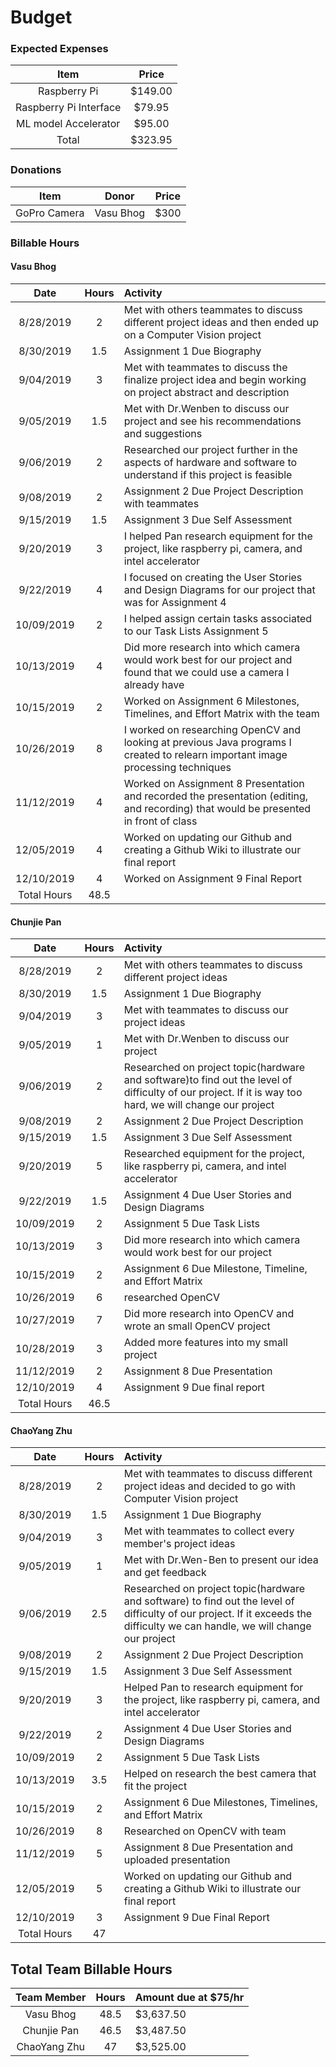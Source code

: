# Budget

### Expected Expenses
| Item | Price
| :---: |  :---: |
Raspberry Pi | $149.00 |
Raspberry Pi Interface | $79.95 |
ML model Accelerator | $95.00 |
Total | $323.95 |

### Donations
| Item | Donor | Price
| :---: |  :---: | :---: |
GoPro Camera | Vasu Bhog | $300



### Billable Hours


#### Vasu Bhog
Date | Hours | Activity |
| :---: |  :---: | :--- |
8/28/2019 | 2 | Met with others teammates to discuss different project ideas and then ended up on a Computer Vision project | 
8/30/2019 | 1.5 | Assignment 1 Due Biography |
9/04/2019 | 3 | Met with teammates to discuss the finalize project idea and begin working on project abstract and description |
9/05/2019 | 1.5 | Met with Dr.Wenben to discuss our project and see his recommendations and suggestions| 
9/06/2019 | 2 | Researched our project further in the aspects of hardware and software to understand if this project is feasible |
9/08/2019 | 2 | Assignment 2 Due Project Description with teammates |
9/15/2019 | 1.5 | Assignment 3 Due Self Assessment |
9/20/2019 | 3 | I helped Pan research equipment for the project, like raspberry pi, camera, and intel accelerator |
9/22/2019 | 4 | I focused on creating the User Stories and Design Diagrams for our project that was for Assignment 4 |
10/09/2019 | 2 | I helped assign certain tasks associated to our Task Lists Assignment 5|
10/13/2019 | 4 | Did more research into which camera would work best for our project and found that we could use a camera I already have |
10/15/2019 | 2 | Worked on Assignment 6 Milestones, Timelines, and Effort Matrix with the team |
10/26/2019 | 8 | I worked on researching OpenCV and looking at previous Java programs I created to relearn important image processing techniques |
11/12/2019 | 4 | Worked on Assignment 8 Presentation and recorded the presentation (editing, and recording) that would be presented in front of class|
12/05/2019 | 4 | Worked on updating our Github and creating a Github Wiki to illustrate our final report |
12/10/2019 | 4 | Worked on Assignment 9 Final Report |
Total Hours | 48.5 |  

#### Chunjie Pan
Date | Hours | Activity |
| :---: |  :---: | :--- |
8/28/2019 | 2 | Met with others teammates to discuss different project ideas | 
8/30/2019 | 1.5 | Assignment 1 Due Biography |
9/04/2019 | 3 | Met with teammates to discuss our project ideas |
9/05/2019 | 1 | Met with Dr.Wenben to discuss our project | 
9/06/2019 | 2 | Researched on project topic(hardware and software)to find out the level of difficulty of our project. If it is way too hard, we will change our project |
9/08/2019 | 2 | Assignment 2 Due Project Description |
9/15/2019 | 1.5 | Assignment 3 Due Self Assessment |
9/20/2019 | 5 | Researched equipment for the project, like raspberry pi, camera, and intel accelerator |
9/22/2019 | 1.5 | Assignment 4 Due User Stories and Design Diagrams|
10/09/2019 | 2 | Assignment 5 Due Task Lists |
10/13/2019 |3| Did more research into which camera would work best for our project |
10/15/2019 | 2 | Assignment 6 Due Milestone, Timeline, and Effort Matrix |
10/26/2019 |6| researched OpenCV |
10/27/2019 |7| Did more research into OpenCV and wrote an small OpenCV project|
10/28/2019 |3| Added more features into my small project|
11/12/2019 |2| Assignment 8 Due Presentation
12/10/2019 | 4 | Assignment 9 Due final report |
Total Hours | 46.5 |  

#### ChaoYang Zhu
Date | Hours | Activity |
| :---: |  :---: | :--- |
8/28/2019 | 2 | Met with teammates to discuss different project ideas and decided to go with Computer Vision project | 
8/30/2019 | 1.5 | Assignment 1 Due Biography |
9/04/2019 | 3 | Met with teammates to collect every member's project ideas |
9/05/2019 | 1 | Met with Dr.Wen-Ben to present our idea and get feedback |
9/06/2019 | 2.5 | Researched on project topic(hardware and software) to find out the level of difficulty of our project. If it exceeds the difficulty we can handle, we will change our project |
9/08/2019 | 2 | Assignment 2 Due Project Description |
9/15/2019 | 1.5 | Assignment 3 Due Self Assessment |
9/20/2019 | 3 | Helped Pan to research equipment for the project, like raspberry pi, camera, and intel accelerator |
9/22/2019 | 2 | Assignment 4 Due User Stories and Design Diagrams|
10/09/2019 | 2 | Assignment 5 Due Task Lists |
10/13/2019 | 3.5 | Helped on research the best camera that fit the project |
10/15/2019 | 2 | Assignment 6 Due Milestones, Timelines, and Effort Matrix |
10/26/2019 | 8 | Researched on OpenCV with team |
11/12/2019 | 5 | Assignment 8 Due Presentation and uploaded presentation |
12/05/2019 | 5 | Worked on updating our Github and creating a Github Wiki to illustrate our final report |
12/10/2019 | 3 | Assignment 9 Due Final Report |
Total Hours | 47 |

## Total Team Billable Hours
Team Member | Hours | Amount due at $75/hr |
| :---: |  :---: | :--- |
Vasu Bhog | 48.5 | $3,637.50 |
Chunjie Pan | 46.5 | $3,487.50 |
ChaoYang Zhu | 47 | $3,525.00 |



